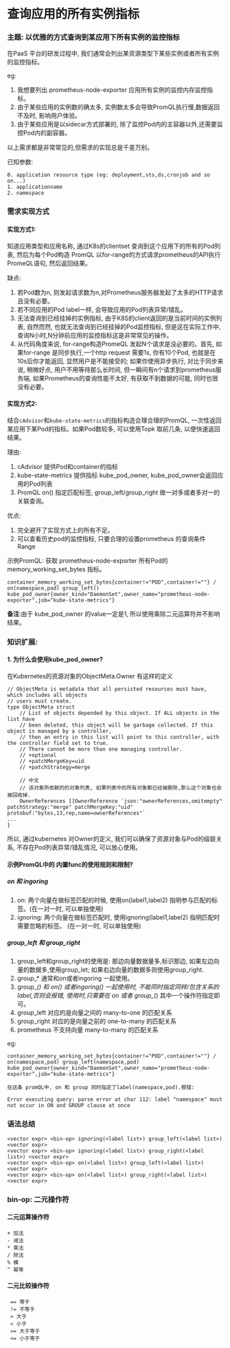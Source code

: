 # 查询应用的所有实例指标


### 主题: 以优雅的方式查询到某应用下所有实例的监控指标

在PaaS 平台的研发过程中, 我们通常会列出某资源类型下某些实例或者所有实例的监控指标。

eg: 

1. 我想要列出 prometheus-node-exporter 应用所有实例的监控内存监控指标。
2. 由于某些应用的实例数的确太多, 实例数太多会导致PromQL执行慢,数据返回不及时, 影响用户体验。
3. 由于某些应用是以sidecar方式部署的, 除了监控Pod内的主容器以外,还需要监控Pod内的副容器。

以上需求都是非常常见的,但需求的实现总是千差万别。

已知参数:
```
0. application resource type (eg: deployment,sts,ds,cronjob and so on...)
1. applicationname
2. namespace

```

### 需求实现方式
#### 实现方式1:

知道应用类型和应用名称, 通过K8s的clientset 查询到这个应用下的所有的Pod列表, 然后为每个Pod构造 PromQL 以for-range的方式请求prometheus的API执行PromeQL语句, 然后返回结果。

缺点:

1. 若Pod数为n, 则发起请求数为n,对Prometheus服务器发起了太多的HTTP请求且没有必要。
2. 若不同应用的Pod label一样, 会导致应用的Pod列表异常/错乱。
2. 无法查询到已经挂掉的实例指标, 由于K8S的client返回的是当前时间的实例列表, 自然而然, 也就无法查询到已经挂掉的Pod监控指标, 但是这在实际工作中, 查询N小时,N分钟前应用的监控指标这是非常常见的操作。
3. 从代码角度来说, for-range构造PromeQL 发起N个请求是没必要的。首先, 如果for-range 是同步执行,一个http request 需要1s, 你有10个Pod, 也就是在10s后你才能返回, 显然用户是不能接受的; 如果你使用异步执行, 对比于同步来说, 稍微好点, 用户不用等待那么长时间, 但一瞬间有n个请求到prometheus服务端, 如果Prometheus的查询性能不太好, 有获取不到数据的可能, 同时也很没有必要。


#### 实现方式2:

结合```cAdvisor```和```kube-state-metrics```的指标构造合理合理的PromQL, 一次性返回某应用下某Pod的指标。如果Pod数较多, 可以使用Topk 取前几条, 以便快速返回结果。

理由:

1. cAdvisor 提供Pod和container的指标
2. kube-state-metrics 提供指标 kube_pod_owner, kube_pod_owner会返回应用的Pod列表
3.  PromQL on() 指定匹配标签, group_left/group_right 做一对多或者多对一的关联查询。

优点: 

1. 完全避开了实现方式上的所有不足。
2. 可以查看历史pod的监控指标, 只要合理的设置prometheus 的查询条件Range


示例PromQL: 获取 prometheus-node-exporter 所有Pod的memory_working_set_bytes 指标。
```
container_memory_working_set_bytes{container!="POD",container!=""} / on(namespace,pod) group_left()  kube_pod_owner{owner_kind="DaemonSet",owner_name="prometheus-node-exporter",job="kube-state-metrics"} 
```

**备注**:由于 kube_pod_owner 的value一定是1, 所以使用乘除二元运算符并不影响结果。


### 知识扩展:

#### 1. 为什么会使用kube_pod_owner?

在Kubernetes的资源对象的ObjectMeta.Owner 有这样的定义

```
// ObjectMeta is metadata that all persisted resources must have, which includes all objects
// users must create.
type ObjectMeta struct 
	// List of objects depended by this object. If ALL objects in the list have
	// been deleted, this object will be garbage collected. If this object is managed by a controller,
	// then an entry in this list will point to this controller, with the controller field set to true.
	// There cannot be more than one managing controller.
	// +optional
	// +patchMergeKey=uid
	// +patchStrategy=merge

    // 中文
    // 该对象所依赖的的对象列表, 如果列表中的所有对象都已经被删除,那么这个对象也会被回收掉. 
	OwnerReferences []OwnerReference `json:"ownerReferences,omitempty" patchStrategy:"merge" patchMergeKey:"uid" protobuf:"bytes,13,rep,name=ownerReferences"`
...
}
```

所以, 通过kubernetes 对Owner的定义, 我们可以确保了资源对象与Pod的级联关系, 不存在Pod列表异常/错乱情况, 可以放心使用。

#### 示例PromQL中的 内置func的使用规则和限制? 

##### on 和 ingoring

1. on: 两个向量在做标签匹配的时候, 使用on(label1,label2) 指明参与匹配的标签。(在一对一时, 可以单独使用)
2. ignoring: 两个向量在做标签匹配时, 使用ignoring(label1,label2) 指明匹配时需要忽略的标签。 (在一对一时, 可以单独使用)

##### group_left 和 group_right

1. group_left和group_right的使用是: 那边向量数据量多,标识那边, 如果左边向量的数据多,使用group_let; 如果右边向量的数据多则使用group_right.
2. group_* 通常和on或者ingoring 一起使用。
3. group_*() 和 on() 或者ingoring() 一起使用时, 不能同时指定同样/包含关系的label,否则会报错, 使用时,只需要在 on 或者 group_*() 其中一个操作符指定即可。
4. group_left 对应的是向量之间的 many-to-one 的匹配关系
5. group_right 对应的是向量之前的 one-to-many 的匹配关系
6. prometheus 不支持向量 many-to-many 的匹配关系

eg:
```
container_memory_working_set_bytes{container!="POD",container!=""} / on(namespace,pod) group_left(namespace,pod)  kube_pod_owner{owner_kind="DaemonSet",owner_name="prometheus-node-exporter",job="kube-state-metrics"}  

在这条 promQL中, on 和 group 同时指定了label(namespace,pod).报错:

Error executing query: parse error at char 112: label "namespace" must not occur in ON and GROUP clause at once
```


### 语法总结

```
<vector expr> <bin-op> ignoring(<label list>) group_left(<label list>) <vector expr>
<vector expr> <bin-op> ignoring(<label list>) group_right(<label list>) <vector expr>
<vector expr> <bin-op> on(<label list>) group_left(<label list>) <vector expr>
<vector expr> <bin-op> on(<label list>) group_right(<label list>) <vector expr>
```

### bin-op: 二元操作符

#### 二元运算操作符
```
+ 加法
- 减法
* 乘法
/ 除法
% 模
^ 幂等
```

####  二元比较操作符
```
 == 等于
 != 不等于
 > 大于
 < 小于
 >= 大于等于
 <= 小于等于
```

